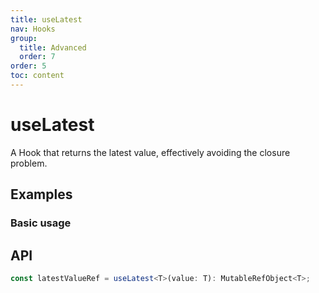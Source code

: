 ```yaml
---
title: useLatest
nav: Hooks
group:
  title: Advanced
  order: 7
order: 5
toc: content
---
```


# useLatest

A Hook that returns the latest value, effectively avoiding the closure problem.

## Examples

### Basic usage

<code src="./demo/demo1.tsx"></code>

## API

```typescript
const latestValueRef = useLatest<T>(value: T): MutableRefObject<T>;
```
